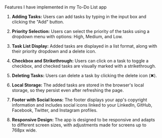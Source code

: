 Features I have implemented in my To-Do List app

1. **Adding Tasks:**
   Users can add tasks by typing in the input box and clicking the "Add" button.

2. **Priority Selection:**
   Users can select the priority of the tasks using a dropdown menu with options: High, Medium, and Low.

3. **Task List Display:**
   Added tasks are displayed in a list format, along with their priority dropdown and a delete icon.

4. **Checkbox and Strikethrough:**
   Users can click on a task to toggle a checkbox, and checked tasks are visually marked with a strikethrough.

5. **Deleting Tasks:**
   Users can delete a task by clicking the delete icon (✖).

6. **Local Storage:**
   The added tasks are stored in the browser's local storage, so they persist even after refreshing the page.

7. **Footer with Social Icons:**
   The footer displays your app's copyright information and includes social icons linked to your LinkedIn, GitHub, Facebook, Twitter, and Instagram profiles.

8. **Responsive Design:**
   The app is designed to be responsive and adapts to different screen sizes, with adjustments made for screens up to 768px wide.
